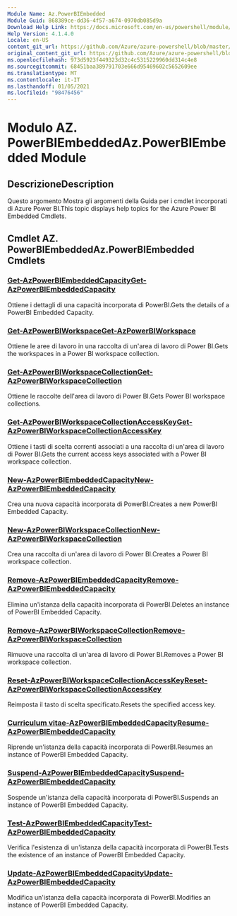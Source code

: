 ```yaml
---
Module Name: Az.PowerBIEmbedded
Module Guid: 868389ce-dd36-4f57-a674-0970db085d9a
Download Help Link: https://docs.microsoft.com/en-us/powershell/module/az.powerbiembedded
Help Version: 4.1.4.0
Locale: en-US
content_git_url: https://github.com/Azure/azure-powershell/blob/master/src/PowerBIEmbedded/PowerBIEmbedded/help/Az.PowerBIEmbedded.md
original_content_git_url: https://github.com/Azure/azure-powershell/blob/master/src/PowerBIEmbedded/PowerBIEmbedded/help/Az.PowerBIEmbedded.md
ms.openlocfilehash: 973d5923f449323d32c4c5315229960dd314c4e8
ms.sourcegitcommit: 68451baa389791703e666d95469602c5652609ee
ms.translationtype: MT
ms.contentlocale: it-IT
ms.lasthandoff: 01/05/2021
ms.locfileid: "98476456"
---
```

# <span data-ttu-id="fc4e4-101">Modulo AZ. PowerBIEmbedded</span><span class="sxs-lookup"><span data-stu-id="fc4e4-101">Az.PowerBIEmbedded Module</span></span>
## <span data-ttu-id="fc4e4-102">Descrizione</span><span class="sxs-lookup"><span data-stu-id="fc4e4-102">Description</span></span>
<span data-ttu-id="fc4e4-103">Questo argomento Mostra gli argomenti della Guida per i cmdlet incorporati di Azure Power BI.</span><span class="sxs-lookup"><span data-stu-id="fc4e4-103">This topic displays help topics for the Azure Power BI Embedded Cmdlets.</span></span>

## <span data-ttu-id="fc4e4-104">Cmdlet AZ. PowerBIEmbedded</span><span class="sxs-lookup"><span data-stu-id="fc4e4-104">Az.PowerBIEmbedded Cmdlets</span></span>
### [<span data-ttu-id="fc4e4-105">Get-AzPowerBIEmbeddedCapacity</span><span class="sxs-lookup"><span data-stu-id="fc4e4-105">Get-AzPowerBIEmbeddedCapacity</span></span>](Get-AzPowerBIEmbeddedCapacity.md)
<span data-ttu-id="fc4e4-106">Ottiene i dettagli di una capacità incorporata di PowerBI.</span><span class="sxs-lookup"><span data-stu-id="fc4e4-106">Gets the details of a PowerBI Embedded Capacity.</span></span>

### [<span data-ttu-id="fc4e4-107">Get-AzPowerBIWorkspace</span><span class="sxs-lookup"><span data-stu-id="fc4e4-107">Get-AzPowerBIWorkspace</span></span>](Get-AzPowerBIWorkspace.md)
<span data-ttu-id="fc4e4-108">Ottiene le aree di lavoro in una raccolta di un'area di lavoro di Power BI.</span><span class="sxs-lookup"><span data-stu-id="fc4e4-108">Gets the workspaces in a Power BI workspace collection.</span></span>

### [<span data-ttu-id="fc4e4-109">Get-AzPowerBIWorkspaceCollection</span><span class="sxs-lookup"><span data-stu-id="fc4e4-109">Get-AzPowerBIWorkspaceCollection</span></span>](Get-AzPowerBIWorkspaceCollection.md)
<span data-ttu-id="fc4e4-110">Ottiene le raccolte dell'area di lavoro di Power BI.</span><span class="sxs-lookup"><span data-stu-id="fc4e4-110">Gets Power BI workspace collections.</span></span>

### [<span data-ttu-id="fc4e4-111">Get-AzPowerBIWorkspaceCollectionAccessKey</span><span class="sxs-lookup"><span data-stu-id="fc4e4-111">Get-AzPowerBIWorkspaceCollectionAccessKey</span></span>](Get-AzPowerBIWorkspaceCollectionAccessKey.md)
<span data-ttu-id="fc4e4-112">Ottiene i tasti di scelta correnti associati a una raccolta di un'area di lavoro di Power BI.</span><span class="sxs-lookup"><span data-stu-id="fc4e4-112">Gets the current access keys associated with a Power BI workspace collection.</span></span>

### [<span data-ttu-id="fc4e4-113">New-AzPowerBIEmbeddedCapacity</span><span class="sxs-lookup"><span data-stu-id="fc4e4-113">New-AzPowerBIEmbeddedCapacity</span></span>](New-AzPowerBIEmbeddedCapacity.md)
<span data-ttu-id="fc4e4-114">Crea una nuova capacità incorporata di PowerBI.</span><span class="sxs-lookup"><span data-stu-id="fc4e4-114">Creates a new PowerBI Embedded Capacity.</span></span>

### [<span data-ttu-id="fc4e4-115">New-AzPowerBIWorkspaceCollection</span><span class="sxs-lookup"><span data-stu-id="fc4e4-115">New-AzPowerBIWorkspaceCollection</span></span>](New-AzPowerBIWorkspaceCollection.md)
<span data-ttu-id="fc4e4-116">Crea una raccolta di un'area di lavoro di Power BI.</span><span class="sxs-lookup"><span data-stu-id="fc4e4-116">Creates a Power BI workspace collection.</span></span>

### [<span data-ttu-id="fc4e4-117">Remove-AzPowerBIEmbeddedCapacity</span><span class="sxs-lookup"><span data-stu-id="fc4e4-117">Remove-AzPowerBIEmbeddedCapacity</span></span>](Remove-AzPowerBIEmbeddedCapacity.md)
<span data-ttu-id="fc4e4-118">Elimina un'istanza della capacità incorporata di PowerBI.</span><span class="sxs-lookup"><span data-stu-id="fc4e4-118">Deletes an instance of PowerBI Embedded Capacity.</span></span>

### [<span data-ttu-id="fc4e4-119">Remove-AzPowerBIWorkspaceCollection</span><span class="sxs-lookup"><span data-stu-id="fc4e4-119">Remove-AzPowerBIWorkspaceCollection</span></span>](Remove-AzPowerBIWorkspaceCollection.md)
<span data-ttu-id="fc4e4-120">Rimuove una raccolta di un'area di lavoro di Power BI.</span><span class="sxs-lookup"><span data-stu-id="fc4e4-120">Removes a Power BI workspace collection.</span></span>

### [<span data-ttu-id="fc4e4-121">Reset-AzPowerBIWorkspaceCollectionAccessKey</span><span class="sxs-lookup"><span data-stu-id="fc4e4-121">Reset-AzPowerBIWorkspaceCollectionAccessKey</span></span>](Reset-AzPowerBIWorkspaceCollectionAccessKey.md)
<span data-ttu-id="fc4e4-122">Reimposta il tasto di scelta specificato.</span><span class="sxs-lookup"><span data-stu-id="fc4e4-122">Resets the specified access key.</span></span>

### [<span data-ttu-id="fc4e4-123">Curriculum vitae-AzPowerBIEmbeddedCapacity</span><span class="sxs-lookup"><span data-stu-id="fc4e4-123">Resume-AzPowerBIEmbeddedCapacity</span></span>](Resume-AzPowerBIEmbeddedCapacity.md)
<span data-ttu-id="fc4e4-124">Riprende un'istanza della capacità incorporata di PowerBI.</span><span class="sxs-lookup"><span data-stu-id="fc4e4-124">Resumes an instance of PowerBI Embedded Capacity.</span></span>

### [<span data-ttu-id="fc4e4-125">Suspend-AzPowerBIEmbeddedCapacity</span><span class="sxs-lookup"><span data-stu-id="fc4e4-125">Suspend-AzPowerBIEmbeddedCapacity</span></span>](Suspend-AzPowerBIEmbeddedCapacity.md)
<span data-ttu-id="fc4e4-126">Sospende un'istanza della capacità incorporata di PowerBI.</span><span class="sxs-lookup"><span data-stu-id="fc4e4-126">Suspends an instance of PowerBI Embedded Capacity.</span></span>

### [<span data-ttu-id="fc4e4-127">Test-AzPowerBIEmbeddedCapacity</span><span class="sxs-lookup"><span data-stu-id="fc4e4-127">Test-AzPowerBIEmbeddedCapacity</span></span>](Test-AzPowerBIEmbeddedCapacity.md)
<span data-ttu-id="fc4e4-128">Verifica l'esistenza di un'istanza della capacità incorporata di PowerBI.</span><span class="sxs-lookup"><span data-stu-id="fc4e4-128">Tests the existence of an instance of PowerBI Embedded Capacity.</span></span>

### [<span data-ttu-id="fc4e4-129">Update-AzPowerBIEmbeddedCapacity</span><span class="sxs-lookup"><span data-stu-id="fc4e4-129">Update-AzPowerBIEmbeddedCapacity</span></span>](Update-AzPowerBIEmbeddedCapacity.md)
<span data-ttu-id="fc4e4-130">Modifica un'istanza della capacità incorporata di PowerBI.</span><span class="sxs-lookup"><span data-stu-id="fc4e4-130">Modifies  an instance of PowerBI Embedded Capacity.</span></span>

